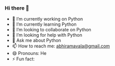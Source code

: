 ### Hi there 👋

<!--
**abhiramavala/abhiramavala** is a ✨ _special_ ✨ repository because its `README.md` (this file) appears on your GitHub profile.

Here are some ideas to get you started:-->

- 🔭 I’m currently working on Python
- 🌱 I’m currently learning Python
- 👯 I’m looking to collaborate on Python
- 🤔 I’m looking for help with Python
- 💬 Ask me about Python
- 📫 How to reach me: abhiramavala@gmail.com
- 😄 Pronouns: He
- ⚡ Fun fact: 

